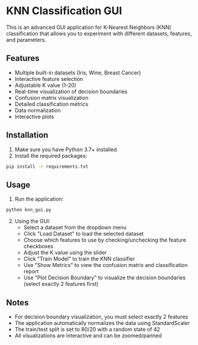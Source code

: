 # KNN Classification GUI

This is an advanced GUI application for K-Nearest Neighbors (KNN) classification that allows you to experiment with different datasets, features, and parameters.

## Features

- Multiple built-in datasets (Iris, Wine, Breast Cancer)
- Interactive feature selection
- Adjustable K value (1-20)
- Real-time visualization of decision boundaries
- Confusion matrix visualization
- Detailed classification metrics
- Data normalization
- Interactive plots

## Installation

1. Make sure you have Python 3.7+ installed
2. Install the required packages:
```bash
pip install -r requirements.txt
```

## Usage

1. Run the application:
```bash
python knn_gui.py
```

2. Using the GUI:
   - Select a dataset from the dropdown menu
   - Click "Load Dataset" to load the selected dataset
   - Choose which features to use by checking/unchecking the feature checkboxes
   - Adjust the K value using the slider
   - Click "Train Model" to train the KNN classifier
   - Use "Show Metrics" to view the confusion matrix and classification report
   - Use "Plot Decision Boundary" to visualize the decision boundaries (select exactly 2 features first)

## Notes

- For decision boundary visualization, you must select exactly 2 features
- The application automatically normalizes the data using StandardScaler
- The train/test split is set to 80/20 with a random state of 42
- All visualizations are interactive and can be zoomed/panned 